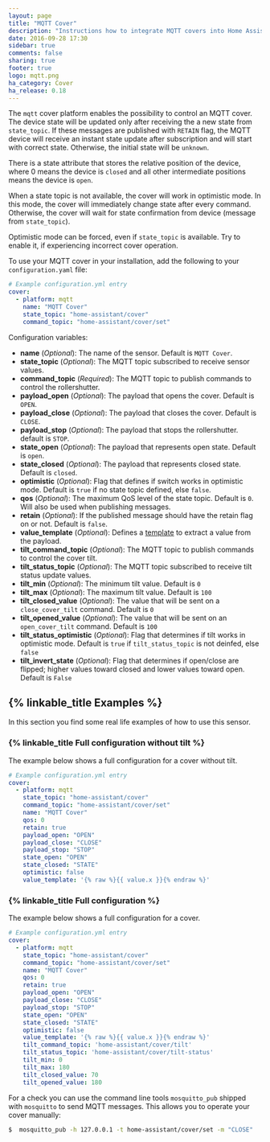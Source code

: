 ```yaml
---
layout: page
title: "MQTT Cover"
description: "Instructions how to integrate MQTT covers into Home Assistant."
date: 2016-09-28 17:30
sidebar: true
comments: false
sharing: true
footer: true
logo: mqtt.png
ha_category: Cover
ha_release: 0.18
---
```


The `mqtt` cover platform enables the possibility to control an MQTT cover. The device state will be updated only after receiving the a new
state from `state_topic`. If these messages are published with `RETAIN` flag, the MQTT device will receive an instant state update after subscription and will start with correct state. Otherwise, the initial state will be `unknown`.

There is a state attribute that stores the relative position of the device, where 0 means the device is `closed` and all other intermediate positions means the device is `open`.

When a state topic is not available, the cover will work in optimistic mode. In this mode, the cover will immediately change state after every command. Otherwise, the cover will wait for state confirmation from device (message from `state_topic`).

Optimistic mode can be forced, even if `state_topic` is available. Try to enable it, if experiencing incorrect cover operation.

To use your MQTT cover in your installation, add the following to your `configuration.yaml` file:

```yaml
# Example configuration.yml entry
cover:
  - platform: mqtt
    name: "MQTT Cover"
    state_topic: "home-assistant/cover"
    command_topic: "home-assistant/cover/set"
```

Configuration variables:

- **name** (*Optional*): The name of the sensor. Default is `MQTT Cover`.
- **state_topic** (*Optional*): The MQTT topic subscribed to receive sensor values.
- **command_topic** (*Required*): The MQTT topic to publish commands to control the rollershutter.
- **payload_open** (*Optional*): The payload that opens the cover. Default is `OPEN`.
- **payload_close** (*Optional*): The payload that closes the cover. Default is `CLOSE`.
- **payload_stop** (*Optional*):  The payload that stops the rollershutter. default is `STOP`.
- **state_open** (*Optional*): The payload that represents open state. Default is `open`.
- **state_closed** (*Optional*): The payload that represents closed state. Default is `closed`.
- **optimistic** (*Optional*): Flag that defines if switch works in optimistic mode. Default is `true` if no state topic defined, else `false`.
- **qos** (*Optional*): The maximum QoS level of the state topic. Default is `0`. Will also be used when publishing messages.
- **retain** (*Optional*): If the published message should have the retain flag on or not. Default is `false`.
- **value_template** (*Optional*): Defines a [template](/docs/configuration/templating/#processing-incoming-data) to extract a value from the payload.
- **tilt_command_topic** (*Optional*): The MQTT topic to publish commands to control the cover tilt.
- **tilt_status_topic** (*Optional*): The MQTT topic subscribed to receive tilt status update values.
- **tilt_min** (*Optional*): The minimum tilt value. Default is `0`
- **tilt_max** (*Optional*): The maximum tilt value. Default is `100`
- **tilt_closed_value** (*Optional*): The value that will be sent on a `close_cover_tilt` command. Default is `0`
- **tilt_opened_value** (*Optional*): The value that will be sent on an `open_cover_tilt` command. Default is `100`
- **tilt_status_optimistic** (*Optional*): Flag that determines if tilt works in optimistic mode. Default is `true` if `tilt_status_topic` is not deinfed, else `false`
- **tilt_invert_state** (*Optional*): Flag that determines if open/close are flipped; higher values toward closed and lower values toward open. Default is `False`

## {% linkable_title Examples %}

In this section you find some real life examples of how to use this sensor.

### {% linkable_title Full configuration without tilt %}

The example below shows a full configuration for a cover without tilt.

```yaml
# Example configuration.yml entry
cover:
  - platform: mqtt
    state_topic: "home-assistant/cover"
    command_topic: "home-assistant/cover/set"
    name: "MQTT Cover"
    qos: 0
    retain: true
    payload_open: "OPEN"
    payload_close: "CLOSE"
    payload_stop: "STOP"
    state_open: "OPEN"
    state_closed: "STATE"
    optimistic: false
    value_template: '{% raw %}{{ value.x }}{% endraw %}'
```

### {% linkable_title Full configuration %}

The example below shows a full configuration for a cover.

```yaml
# Example configuration.yml entry
cover:
  - platform: mqtt
    state_topic: "home-assistant/cover"
    command_topic: "home-assistant/cover/set"
    name: "MQTT Cover"
    qos: 0
    retain: true
    payload_open: "OPEN"
    payload_close: "CLOSE"
    payload_stop: "STOP"
    state_open: "OPEN"
    state_closed: "STATE"
    optimistic: false
    value_template: '{% raw %}{{ value.x }}{% endraw %}'
    tilt_command_topic: 'home-assistant/cover/tilt'
    tilt_status_topic: 'home-assistant/cover/tilt-status'
    tilt_min: 0
    tilt_max: 180
    tilt_closed_value: 70
    tilt_opened_value: 180
```

For a check you can use the command line tools `mosquitto_pub` shipped with `mosquitto` to send MQTT messages. This allows you to operate your cover manually:

```bash
$  mosquitto_pub -h 127.0.0.1 -t home-assistant/cover/set -m "CLOSE"
```
